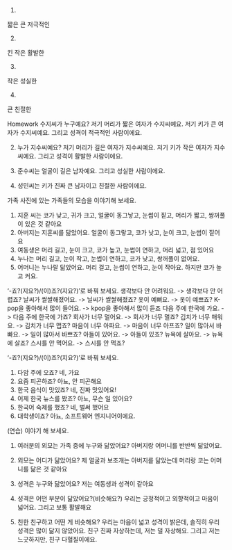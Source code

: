 1.
짧은
큰
저극적인


2.
킨
작은
활발한


3.
작은
성실한

4.
큰
친절한




Homework
수지씨가 누구예요?
저기 머리가 짧은 여자가 수지씨예요. 
저기 키가 큰 여자가 수지씨예요.
그리고 성격이 적극적인 사람이에요.

2) 누가 지수씨예요?
저기 머리가 길은 여자가 지수씨예요.
저기 키가 작은 여자가 지수씨예요.
그리고 성격이 활발한 사람이에요. 

3) 준수씨는 얼굴이 길은 남자예요.
그리고 성실한 사람이에요. 

4) 성민씨는 키가 진짜 큰 남자이고 친절한 사람이에요. 

가족 사진에 있는 가족들의 모습을 이야기해 보세요. 
1. 지훈 씨는 코가 낮고, 귀가 크고, 얼굴이 동그낳고, 눈썹이 짙고, 머리가 짧고, 쌍꺼풀이 있은 것 같아요
2. 아버지는 지훈씨를 닮았어요. 얼굴이 동그랗고, 코가 낮고, 눈이 크고, 눈썹이 짙어요
3. 여동생은 머리 길고, 눈이 크고, 코가 높고, 눈썹이 연하고, 머리 넓고, 점 있어요
4. 누나는 머리 길고, 눈이 작고, 눈썹이 연하고, 코가 낮고, 쌍꺼풀이 없어요.
5. 어머니는 누나랄 닮았어요. 머리 걸고, 눈썹이 연하고, 눈이 작아요. 하지만 코가 높고 커요.

‘-죠?(지요?)/(이)죠?(지요?)’로 바꿔 보세요.
생각보다 안 어려워요. -> 생각보다 안 어렵죠?
날씨가 쌀쌀해졌어요. -> 닐씨가 쌀쌀해졌죠?
옷이 예뻐요. -> 옷이 예쁘죠?
K-pop을 좋아해서 많이 들어요. -> kpop을 좋아해서 많이 듣죠
다음 주에 한국에 가요. -> 다음 주에 한국에 가죠?
회사가 너무 멀어요. -> 회사가 너무 멀죠?
김치가 너무 매워요. -> 김치가 너무 맵죠?
마음이 너무 아파요. -> 마음이 너무 아프죠?
일이 많아서 바빠요. -> 일이 많아서 바쁘죠?
아들이 있어요. -> 아들이 있죠?
뉴욕에 살아요. -> 뉴욕에 살죠?
스시를 안 먹어요. -> 스시를 안 먹죠?

‘-죠?(지요?)/(이)죠?(지요?)’로 바꿔 보세요.
1. 다암 주에 오죠?
   네, 가요
2. 요즘 피곤하죠?
   아뇨, 안 피곤해요
3. 한국 음식이 맛있죠?
   네, 진짜 맛있어요!
4. 어제 한국 뉴스를 봤죠?
   아뇨, 무슨 일 있어요?
5. 한국어 숙제를 했죠?
   네, 벌써 했어요
6. 대학생이죠?
   아뇨, 소프트웨어 엔지니어이에요.


(연습) 이야기 해 보세요.
1. 여러분의 외모는 가족 중에 누구와 닮았어요?
아버지랑 어머니를 반반씩 닮았어요.

2. 외모는 어디가 닮았어요?
제 얼굴과 보조개는 아버지를 닮았는데 머리랑 코는 어머니를 닮은 것 같아요

3. 성격은 누구와 닮았어요?
저는 여동생과 성격이 같아요

4. 성격은 어떤 부분이 닮았어요?(비슷해요?)
우리는 긍정적이고 외향적이고 마음이 넓어요. 그리고 보통 활발해요

5. 친한 친구하고 어떤 게 비슷해요?
우리는 마음이 넓고 성격이 밝은데, 솔직히 우리 성격은 많이 닮지 않았어요. 친구 진짜 자상하는데, 저는 덜 자상해요. 그리고 저는 느긋하지만, 친구 다혈질이에요.


